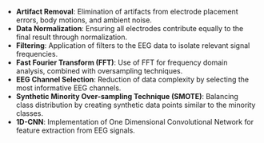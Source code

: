 - **Artifact Removal**: Elimination of artifacts from electrode placement errors, body motions, and ambient noise.
- **Data Normalization**: Ensuring all electrodes contribute equally to the final result through normalization.
- **Filtering**: Application of filters to the EEG data to isolate relevant signal frequencies.
- **Fast Fourier Transform (FFT)**: Use of FFT for frequency domain analysis, combined with oversampling techniques.
- **EEG Channel Selection**: Reduction of data complexity by selecting the most informative EEG channels.
- **Synthetic Minority Over-sampling Technique (SMOTE)**: Balancing class distribution by creating synthetic data points similar to the minority classes.
- **1D-CNN**: Implementation of One Dimensional Convolutional Network for feature extraction from EEG signals.